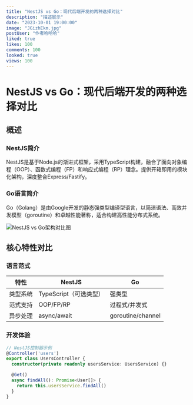 ```yaml
---
title: "NestJS vs Go：现代后端开发的两种选择对比"
description: "描述展示"
date: "2023-10-01 19:00:00"
image: "JGizhEkm.jpg"
postUser: "作者哈哈哈"
liked: true
likes: 100
comments: 100
looked: true
views: 100
---
```


# NestJS vs Go：现代后端开发的两种选择对比

## 概述

### NestJS简介

NestJS是基于Node.js的渐进式框架，采用TypeScript构建，融合了面向对象编程（OOP）、函数式编程（FP）和响应式编程（RP）理念。提供开箱即用的模块化架构，深度整合Express/Fastify。

### Go语言简介

Go（Golang）是由Google开发的静态强类型编译型语言，以简洁语法、高效并发模型（goroutine）和卓越性能著称，适合构建高性能分布式系统。

![NestJS vs Go架构对比图](https://example.com/compare-arch.png)

## 核心特性对比

### 语言范式

| 特性     | NestJS                 | Go                |
| -------- | ---------------------- | ----------------- |
| 类型系统 | TypeScript（可选类型） | 强类型            |
| 范式支持 | OOP/FP/RP              | 过程式/并发式     |
| 异步处理 | async/await            | goroutine/channel |

### 开发体验

```typescript
// NestJS控制器示例
@Controller('users')
export class UsersController {
  constructor(private readonly usersService: UsersService) {}

  @Get()
  async findAll(): Promise<User[]> {
    return this.usersService.findAll()
  }
}
```
